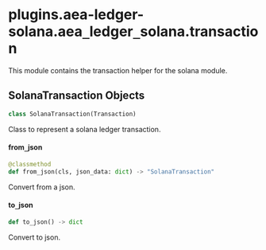 <a id="plugins.aea-ledger-solana.aea_ledger_solana.transaction"></a>

# plugins.aea-ledger-solana.aea`_`ledger`_`solana.transaction

This module contains the transaction helper for the solana module.

<a id="plugins.aea-ledger-solana.aea_ledger_solana.transaction.SolanaTransaction"></a>

## SolanaTransaction Objects

```python
class SolanaTransaction(Transaction)
```

Class to represent a solana ledger transaction.

<a id="plugins.aea-ledger-solana.aea_ledger_solana.transaction.SolanaTransaction.from_json"></a>

#### from`_`json

```python
@classmethod
def from_json(cls, json_data: dict) -> "SolanaTransaction"
```

Convert from a json.

<a id="plugins.aea-ledger-solana.aea_ledger_solana.transaction.SolanaTransaction.to_json"></a>

#### to`_`json

```python
def to_json() -> dict
```

Convert to json.


